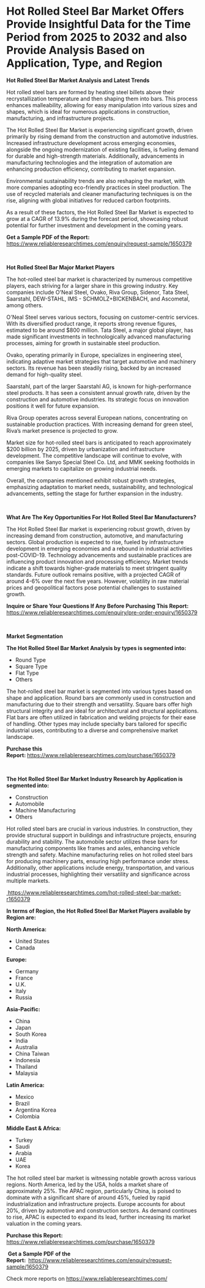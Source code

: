 <p><h1>Hot Rolled Steel Bar Market Offers Provide Insightful Data for the Time Period from 2025 to 2032 and also Provide Analysis Based on Application, Type, and Region</h1></p><p><strong>Hot Rolled Steel Bar Market Analysis and Latest Trends</strong></p>
<p><p>Hot rolled steel bars are formed by heating steel billets above their recrystallization temperature and then shaping them into bars. This process enhances malleability, allowing for easy manipulation into various sizes and shapes, which is ideal for numerous applications in construction, manufacturing, and infrastructure projects. </p><p>The Hot Rolled Steel Bar Market is experiencing significant growth, driven primarily by rising demand from the construction and automotive industries. Increased infrastructure development across emerging economies, alongside the ongoing modernization of existing facilities, is fueling demand for durable and high-strength materials. Additionally, advancements in manufacturing technologies and the integration of automation are enhancing production efficiency, contributing to market expansion.</p><p>Environmental sustainability trends are also reshaping the market, with more companies adopting eco-friendly practices in steel production. The use of recycled materials and cleaner manufacturing techniques is on the rise, aligning with global initiatives for reduced carbon footprints. </p><p>As a result of these factors, the Hot Rolled Steel Bar Market is expected to grow at a CAGR of 13.9% during the forecast period, showcasing robust potential for further investment and development in the coming years.</p></p>
<p><strong>Get a Sample PDF of the Report:&nbsp;</strong> <a href="https://www.reliableresearchtimes.com/enquiry/request-sample/1650379?utm_campaign=2009&utm_medium=2&utm_source=Github&utm_content=ia&utm_term=23032025&utm_id=hot-rolled-steel-bar">https://www.reliableresearchtimes.com/enquiry/request-sample/1650379</a></p>
<p>&nbsp;</p>
<p><strong>Hot Rolled Steel Bar Major Market Players</strong></p>
<p><p>The hot-rolled steel bar market is characterized by numerous competitive players, each striving for a larger share in this growing industry. Key companies include O'Neal Steel, Ovako, Riva Group, Sidenor, Tata Steel, Saarstahl, DEW-STAHL, IMS - SCHMOLZ+BICKENBACH, and Ascometal, among others.</p><p>O'Neal Steel serves various sectors, focusing on customer-centric services. With its diversified product range, it reports strong revenue figures, estimated to be around $800 million. Tata Steel, a major global player, has made significant investments in technologically advanced manufacturing processes, aiming for growth in sustainable steel production.</p><p>Ovako, operating primarily in Europe, specializes in engineering steel, indicating adaptive market strategies that target automotive and machinery sectors. Its revenue has been steadily rising, backed by an increased demand for high-quality steel.</p><p>Saarstahl, part of the larger Saarstahl AG, is known for high-performance steel products. It has seen a consistent annual growth rate, driven by the construction and automotive industries. Its strategic focus on innovation positions it well for future expansion.</p><p>Riva Group operates across several European nations, concentrating on sustainable production practices. With increasing demand for green steel, Riva’s market presence is projected to grow.</p><p>Market size for hot-rolled steel bars is anticipated to reach approximately $200 billion by 2025, driven by urbanization and infrastructure development. The competitive landscape will continue to evolve, with companies like Sanyo Special Steel Co. Ltd, and MMK seeking footholds in emerging markets to capitalize on growing industrial needs.</p><p>Overall, the companies mentioned exhibit robust growth strategies, emphasizing adaptation to market needs, sustainability, and technological advancements, setting the stage for further expansion in the industry.</p></p>
<p>&nbsp;</p>
<p><strong>What Are The Key Opportunities For Hot Rolled Steel Bar Manufacturers?</strong></p>
<p><p>The Hot Rolled Steel Bar market is experiencing robust growth, driven by increasing demand from construction, automotive, and manufacturing sectors. Global production is expected to rise, fueled by infrastructure development in emerging economies and a rebound in industrial activities post-COVID-19. Technology advancements and sustainable practices are influencing product innovation and processing efficiency. Market trends indicate a shift towards higher-grade materials to meet stringent quality standards. Future outlook remains positive, with a projected CAGR of around 4-6% over the next five years. However, volatility in raw material prices and geopolitical factors pose potential challenges to sustained growth.</p></p>
<p><strong>Inquire or Share Your Questions If Any Before Purchasing This Report:</strong> <a href="https://www.reliableresearchtimes.com/enquiry/pre-order-enquiry/1650379?utm_campaign=2009&utm_medium=2&utm_source=Github&utm_content=ia&utm_term=23032025&utm_id=hot-rolled-steel-bar">https://www.reliableresearchtimes.com/enquiry/pre-order-enquiry/1650379</a></p>
<p>&nbsp;</p>
<p><strong>Market Segmentation</strong></p>
<p><strong>The Hot Rolled Steel Bar Market Analysis by types is segmented into:</strong></p>
<p><ul><li>Round Type</li><li>Square Type</li><li>Flat Type</li><li>Others</li></ul></p>
<p><p>The hot-rolled steel bar market is segmented into various types based on shape and application. Round bars are commonly used in construction and manufacturing due to their strength and versatility. Square bars offer high structural integrity and are ideal for architectural and structural applications. Flat bars are often utilized in fabrication and welding projects for their ease of handling. Other types may include specialty bars tailored for specific industrial uses, contributing to a diverse and comprehensive market landscape.</p></p>
<p><strong>Purchase this Report:&nbsp;</strong><a href="https://www.reliableresearchtimes.com/purchase/1650379?utm_campaign=2009&utm_medium=2&utm_source=Github&utm_content=ia&utm_term=23032025&utm_id=hot-rolled-steel-bar">https://www.reliableresearchtimes.com/purchase/1650379</a></p>
<p>&nbsp;</p>
<p><strong>The Hot Rolled Steel Bar Market Industry Research by Application is segmented into:</strong></p>
<p><ul><li>Construction</li><li>Automobile</li><li>Machine Manufacturing</li><li>Others</li></ul></p>
<p><p>Hot rolled steel bars are crucial in various industries. In construction, they provide structural support in buildings and infrastructure projects, ensuring durability and stability. The automobile sector utilizes these bars for manufacturing components like frames and axles, enhancing vehicle strength and safety. Machine manufacturing relies on hot rolled steel bars for producing machinery parts, ensuring high performance under stress. Additionally, other applications include energy, transportation, and various industrial processes, highlighting their versatility and significance across multiple markets.</p></p>
<p><a href="https://www.reliableresearchtimes.com/hot-rolled-steel-bar-market-r1650379?utm_campaign=2009&utm_medium=2&utm_source=Github&utm_content=ia&utm_term=23032025&utm_id=hot-rolled-steel-bar">&nbsp;https://www.reliableresearchtimes.com/hot-rolled-steel-bar-market-r1650379</a></p>
<p><strong>In terms of Region, the Hot Rolled Steel Bar Market Players available by Region are:</strong></p>
<p>
    <p> <strong> North America: </strong>
        <ul>
            <li>United States</li>
            <li>Canada</li>
        </ul>
        </p> 
    <p> <strong> Europe: </strong>
        <ul>
            <li>Germany</li>
            <li>France</li>
            <li>U.K.</li>
            <li>Italy</li>
            <li>Russia</li>
        </ul>
        </p> 
    <p> <strong> Asia-Pacific: </strong>
        <ul>
            <li>China</li>
            <li>Japan</li>
            <li>South Korea</li>
            <li>India</li>
            <li>Australia</li>
            <li>China Taiwan</li>
            <li>Indonesia</li>
            <li>Thailand</li>
            <li>Malaysia</li>
        </ul>
        </p> 
    <p> <strong> Latin America: </strong>
        <ul>
            <li>Mexico</li>
            <li>Brazil</li>
            <li>Argentina Korea</li>
            <li>Colombia</li>
        </ul>
        </p> 
    <p> <strong> Middle East & Africa: </strong>
        <ul>
            <li>Turkey</li>
            <li>Saudi</li>
            <li>Arabia</li>
            <li>UAE</li>
            <li>Korea</li>
        </ul>
    </p>
    </p>
<p><p>The hot rolled steel bar market is witnessing notable growth across various regions. North America, led by the USA, holds a market share of approximately 25%. The APAC region, particularly China, is poised to dominate with a significant share of around 45%, fueled by rapid industrialization and infrastructure projects. Europe accounts for about 20%, driven by automotive and construction sectors. As demand continues to rise, APAC is expected to expand its lead, further increasing its market valuation in the coming years.</p></p>
<p><strong>Purchase this Report: </strong><a href="https://www.reliableresearchtimes.com/purchase/1650379?utm_campaign=2009&utm_medium=2&utm_source=Github&utm_content=ia&utm_term=23032025&utm_id=hot-rolled-steel-bar">https://www.reliableresearchtimes.com/purchase/1650379</a></p>
<p>&nbsp;<strong>Get a Sample PDF of the Report:&nbsp;&nbsp;</strong><a href="https://www.reliableresearchtimes.com/enquiry/request-sample/1650379?utm_campaign=2009&utm_medium=2&utm_source=Github&utm_content=ia&utm_term=23032025&utm_id=hot-rolled-steel-bar">https://www.reliableresearchtimes.com/enquiry/request-sample/1650379</a></p>
<p><strong></strong></p>
<p>Check more reports on <a href="https://www.reliableresearchtimes.com/?utm_campaign=2009&utm_medium=2&utm_source=Github&utm_content=ia&utm_term=23032025&utm_id=hot-rolled-steel-bar">https://www.reliableresearchtimes.com/</a></p>